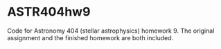 # ASTR404hw9
Code for Astronomy 404 (stellar astrophysics) homework 9. The original assignment and the finished homework are both included.
